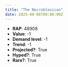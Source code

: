 ```yaml
---
title: "The Necrobloxicon"
date: 2025-08-06T00:00:00Z
---
```

- **RAP**: 48908
- **Value**: -1
- **Demand level**: -1
- **Trend**: -1
- **Projected?**: True
- **Hyped?**: True
- **Rare?**: True
